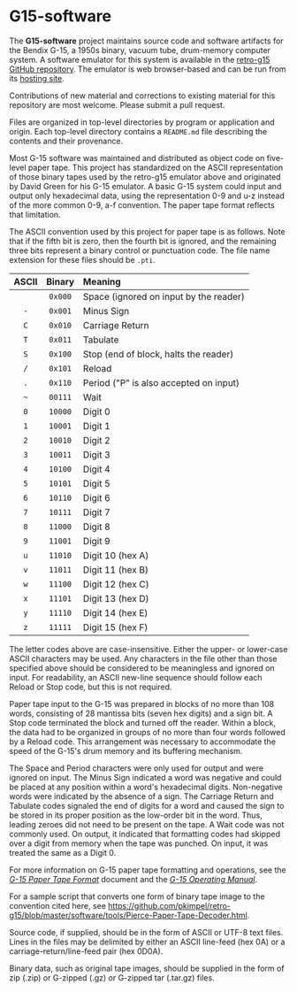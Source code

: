 # G15-software

The **G15-software** project maintains source code and software artifacts for the Bendix G-15, a 1950s binary, vacuum tube, drum-memory computer system. A software emulator for this system is available in the [retro-g15 GitHub repository](https://github.com/pkimpel/retro-g15/). The emulator is web browser-based and can be run from its [hosting site](http://www.phkimpel.us/Bendix-G15/).

Contributions of new material and corrections to existing material for this repository are most welcome. Please submit a pull request.

Files are organized in top-level directories by program or application and origin. Each top-level directory contains a `README.md` file describing the contents and their provenance.

Most G-15 software was maintained and distributed as object code on five-level paper tape. This project has standardized on the ASCII representation of those binary tapes used by the retro-g15 emulator above and originated by David Green for his G-15 emulator. A basic G-15 system could input and output only hexadecimal data, using the representation 0-9 and u-z instead of the more common 0-9, a-f convention. The paper tape format reflects that limitation.

The ASCII convention used by this project for paper tape is as follows. Note that if the fifth bit is zero, then the fourth bit is ignored, and the remaining three bits represent a binary control or punctuation code. The file name extension for these files should be `.pti`.

|ASCII|Binary|Meaning|
|:-:|:-----:|:-------|
|` `|`0x000`|Space (ignored on input by the reader)|
|`-`|`0x001`|Minus Sign|
|`C`|`0x010`|Carriage Return|
|`T`|`0x011`|Tabulate|
|`S`|`0x100`|Stop (end of block, halts the reader)|
|`/`|`0x101`|Reload|
|`.`|`0x110`|Period ("P" is also accepted on input)|
|`~`|`00111`|Wait|
|`0`|`10000`|Digit 0|
|`1`|`10001`|Digit 1|
|`2`|`10010`|Digit 2|
|`3`|`10011`|Digit 3|
|`4`|`10100`|Digit 4|
|`5`|`10101`|Digit 5|
|`6`|`10110`|Digit 6|
|`7`|`10111`|Digit 7|
|`8`|`11000`|Digit 8|
|`9`|`11001`|Digit 9|
|`u`|`11010`|Digit 10 (hex A)|
|`v`|`11011`|Digit 11 (hex B)|
|`w`|`11100`|Digit 12 (hex C)|
|`x`|`11101`|Digit 13 (hex D)|
|`y`|`11110`|Digit 14 (hex E)|
|`z`|`11111`|Digit 15 (hex F)|

The letter codes above are case-insensitive. Either the upper- or lower-case ASCII characters may be used. Any characters in the file other than those specified above should be considered to be meaningless and ignored on input. For readability, an ASCII new-line sequence should follow each Reload or Stop code, but this is not required.

Paper tape input to the G-15 was prepared in blocks of no more than 108 words, consisting of 28 mantissa bits (seven hex digits) and a sign bit. A Stop code terminated the block and turned off the reader. Within a block, the data had to be organized in groups of no more than four words followed by a Reload code. This arrangement was necessary to accommodate the speed of the G-15's drum memory and its buffering mechanism.

The Space and Period characters were only used for output and were ignored on input. The Minus Sign indicated a word was negative and could be placed at any position within a word's hexadecimal digits. Non-negative words were indicated by the absence of a sign. The Carriage Return and Tabulate codes signaled the end of digits for a word and caused the sign to be stored in its proper position as the low-order bit in the word. Thus, leading zeroes did not need to be present on the tape. A Wait code was not commonly used. On output, it indicated that formatting codes had skipped over a digit from memory when the tape was punched. On input, it was treated the same as a Digit 0.

For more information on G-15 paper tape formatting and operations, see the _[G-15 Paper Tape Format](http://bitsavers.org/pdf/bendix/g-15/G15_PaperTapeFormat_Jan58.pdf)_ document and the _[G-15 Operating Manual](http://bitsavers.org/pdf/bendix/g-15/G15_Operating_Man_Jul59.pdf)_.

For a sample script that converts one form of binary tape image to the convention cited here, see https://github.com/pkimpel/retro-g15/blob/master/software/tools/Pierce-Paper-Tape-Decoder.html.

Source code, if supplied, should be in the form of ASCII or UTF-8 text files. Lines in the files may be delimited by either an ASCII line-feed (hex 0A) or a carriage-return/line-feed pair (hex 0D0A).

Binary data, such as original tape images, should be supplied in the form of zip (.zip) or G-zipped (.gz) or G-zipped tar (.tar.gz) files.
